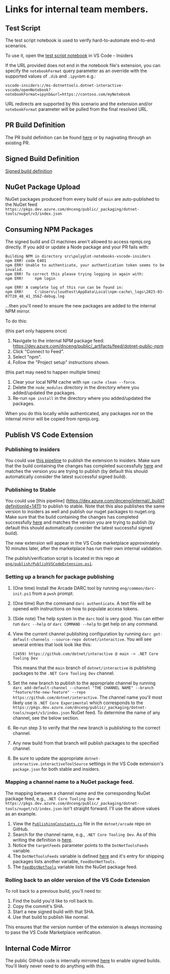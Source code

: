 # Links for internal team members.

## Test Script

The test script notebook is used to verify hard-to-automate end-to-end scenarios.

To use it, open the [test script notebook](vscode-insiders://ms-dotnettools.dotnet-interactive-vscode/openNotebook?url=https%3A%2F%2Fraw.githubusercontent.com%2Fdotnet%2Finteractive%2Fmain%2FNotebookTestScript.dib) in VS Code - Insiders

If the URL provided does not end in the notebook file's extension, you can specify the `notebookFormat` query parameter as an override with the supported values of `.dib` and `.ipynb`m e.g.:

```
vscode-insiders://ms-dotnettools.dotnet-interactive-vscode/openNotebook?notebookFormat=ipynb&url=https://contoso.com/myNotebook
```

URL redirects are supported by this scenario and the extension and/or `notebookFormat` parameter will be pulled from the final resolved URL.

## PR Build Definition

The PR build definition can be found [here](https://dev.azure.com/dnceng-public/public/_build?definitionId=71) or by nagivating through an existing PR.

## Signed Build Definition

[Signed build definition](https://dev.azure.com/dnceng/internal/_build?definitionId=743&_a=summary)

## NuGet Package Upload

NuGet packages produced from every build of `main` are auto-published to the NuGet feed `https://pkgs.dev.azure.com/dnceng/public/_packaging/dotnet-tools/nuget/v3/index.json`

## Consuming NPM Packages

The signed build and CI machines aren't allowed to access npmjs.org directly.  If you add or update a Node package and your PR fails with:

```
Building NPM in directory src\polyglot-notebooks-vscode-insiders
npm ERR! code E401
npm ERR! Unable to authenticate, your authentication token seems to be invalid.
npm ERR! To correct this please trying logging in again with:
npm ERR!     npm login

npm ERR! A complete log of this run can be found in:
npm ERR!     C:\Users\cloudtest\AppData\Local\npm-cache\_logs\2023-03-07T20_48_41_356Z-debug.log
```

...then you'll need to ensure the new packages are added to the internal NPM mirror.

To do this:

(this part only happens once)

1. Navigate to the internal NPM package feed: https://dev.azure.com/dnceng/public/_artifacts/feed/dotnet-public-npm
2. Click "Connect to Feed".
3. Select "npm".
4. Follow the "Project setup" instructions shown.

(this part may need to happen multiple times)

1. Clear your local NPM cache with `npm cache clean --force`.
2. Delete the `node_modules` directory in the directory where you added/updated the packages.
3. Re-run `npm install` in the directory where you added/updated the packages.

When you do this locally while authenticated, any packages _not_ on the internal mirror will be copied from npmjs.org.

## Publish VS Code Extension

### Publishing to insiders
You could use [this pipeline](https://dev.azure.com/dnceng/internal/_build?definitionId=1409) to publish the extension to insiders. Make sure that the build containing the changes has completed successfully [here](https://dev.azure.com/dnceng/internal/_build?definitionId=743&_a=summary) and matches the version you are trying to publish (by default this should automatically consider the latest successful signed build).

### Publishing to Stable
You could use [this pipeline] (https://dev.azure.com/dnceng/internal/_build?definitionId=1411) to publish to stable. Note that this also publishes the same version to insiders as well and publish our nuget packages to nuget.org. Make sure that the build containing the changes has completed successfully [here](https://dev.azure.com/dnceng/internal/_build?definitionId=743&_a=summary) and matches the version you are trying to publish (by default this should automatically consider the latest successful signed build).

The new extension will appear in the VS Code marketplace approximately 10 minutes later, after the marketplace has run their own internal validation.

The publish/verification script is located in this repo at [`eng/publish/PublishVSCodeExtension.ps1`](eng/publish/PublishVSCodeExtension.ps1).

### Setting up a branch for package publishing

1. (One time) Install the Arcade DARC tool by running `eng/common/darc-init.ps1` from a `pwsh` prompt.
2. (One time) Run the command `darc authenticate`.  A text file will be opened with instructions on how to populate access tokens.
3. (Side note) The help system in the `darc` tool is very good.  You can either run `darc --help` or `darc COMMAND --help` to get help on any command.
4. View the current channel publishing configuration by running `darc get-default-channels --source-repo dotnet/interactive`.  You will see several entries that look look like this:

   ```
   (2459) https://github.com/dotnet/interactive @ main -> .NET Core Tooling Dev
   ```

   This means that the `main` branch of `dotnet/interactive` is publishing packages to the `.NET Core Tooling Dev` channel.
5. Set the new branch to publish to the appropriate channel by running `darc add-default-channel --channel "THE CHANNEL NAME" --branch "feature/the-new-feature" --repo https://github.com/dotnet/interactive`.  The channel name you'll most likely use is `.NET Core Experimental` which corresponds to the `https://pkgs.dev.azure.com/dnceng/public/_packaging/dotnet-tools/nuget/v3/index.json` NuGet feed.  To determine the name of any channel, see the below section.
6. Re-run step 3 to verify that the new branch is publishing to the correct channel.
7. Any new build from that branch will publish packages to the specified channel.
8. Be sure to update the appropriate `dotnet-interactive.interactiveToolSource` settings in the VS Code extension's `package.json` for both stable and insiders.

### Mapping a channel name to a NuGet package feed.

The mapping between a channel name and the corresponding NuGet package feed, e.g., `.NET Core Tooling Dev` => `https://pkgs.dev.azure.com/dnceng/public/_packaging/dotnet-tools/nuget/v3/index.json` isn't straight forward.  I'll use the above values as an example.

1. View the [`PublishingConstants.cs`](https://github.com/dotnet/arcade/blob/main/src/Microsoft.DotNet.Build.Tasks.Feed/src/model/PublishingConstants.cs) file in the `dotnet/arcade` repo on GitHub.
2. Search for the channel name, e.g., `.NET Core Tooling Dev`.  As of this writing the definition is [here](https://github.com/dotnet/arcade/blob/c0e25012be6fc00d0e5d1480b2ee4610f490e735/src/Microsoft.DotNet.Build.Tasks.Feed/src/model/PublishingConstants.cs#L694-L703).
3. Notice the `targetFeeds` parameter points to the `DotNetToolsFeeds` variable.
4. The `DotNetToolsFeeds` variable is defined [here](https://github.com/dotnet/arcade/blob/c0e25012be6fc00d0e5d1480b2ee4610f490e735/src/Microsoft.DotNet.Build.Tasks.Feed/src/model/PublishingConstants.cs#L175-L181) and it's entry for shipping packages lists another variable, `FeedDotNetTools`.
5. The [`FeedDotNetTools`](https://github.com/dotnet/arcade/blob/c0e25012be6fc00d0e5d1480b2ee4610f490e735/src/Microsoft.DotNet.Build.Tasks.Feed/src/model/PublishingConstants.cs#L85) variable lists the NuGet package feed.

### Rolling back to an older version of the VS Code Extension

To roll back to a previous build, you'll need to:

1. Find the build you'd like to roll back to.
2. Copy the commit's SHA.
3. Start a new signed build with that SHA.
4. Use that build to publish like normal.

This ensures that the version number of the extension is always increasing to pass the VS Code Marketplace verification.

## Internal Code Mirror

The public GitHub code is internally mirrored [here](https://dev.azure.com/dnceng/internal/_git/dotnet-interactive) to enable signed builds.  You'll likely never need to do anything with this.
